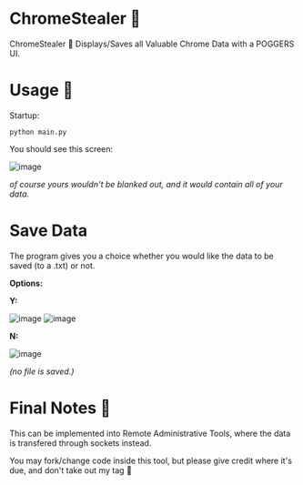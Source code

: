 # ChromeStealer 🎯
ChromeStealer 🎯 Displays/Saves all Valuable Chrome Data with a POGGERS UI.

# Usage 👿
Startup:

    python main.py
    
You should see this screen:

![image](https://user-images.githubusercontent.com/75194878/113512731-e5830c00-955d-11eb-9aa3-02357c69e5df.png)

*of course yours wouldn't be blanked out, and it would contain all of your data.*

# Save Data
The program gives you a choice whether you would like the data to be saved (to a .txt) or not.

**Options:**

**Y:**

![image](https://user-images.githubusercontent.com/75194878/113512776-15321400-955e-11eb-98a0-456e45183661.png)
![image](https://user-images.githubusercontent.com/75194878/113512832-67733500-955e-11eb-980d-81bb10ca7a12.png)

**N:**

![image](https://user-images.githubusercontent.com/75194878/113512786-20853f80-955e-11eb-9460-e006cf55472e.png)

*(no file is saved.)*

# Final Notes 📝
This can be implemented into Remote Administrative Tools, where the data is transfered through sockets instead.

You may fork/change code inside this tool, but please give credit where it's due, and don't take out my tag 🤙

